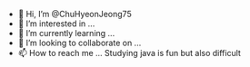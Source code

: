 - 👋 Hi, I’m @ChuHyeonJeong75
- 👀 I’m interested in ...
- 🌱 I’m currently learning ...
- 💞️ I’m looking to collaborate on ...
- 📫 How to reach me ...
Studying java is fun but also difficult


<!---
ChuHyeonJeong75/ChuHyeonJeong75 is a ✨ special ✨ repository because its `README.md` (this file) appears on your GitHub profile.
You can click the Preview link to take a look at your changes.
--->

